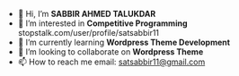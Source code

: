 - 👋 Hi, I’m **SABBIR AHMED TALUKDAR**
- 👀 I’m interested in **Competitive Programming** stopstalk.com/user/profile/satsabbir11
- 🌱 I’m currently learning **Wordpress Theme Development**
- 💞️ I’m looking to collaborate on **Wordpress Theme**
- 📫 How to reach me email: satsabbir11@gmail.com

<!---
satsabbir11/satsabbir11 is a ✨ special ✨ repository because its `README.md` (this file) appears on your GitHub profile.
You can click the Preview link to take a look at your changes.
--->
